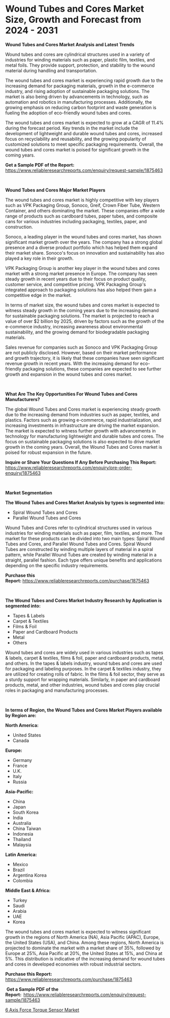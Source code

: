 <p><h1>Wound Tubes and Cores Market Size, Growth and Forecast from 2024 - 2031</h1></p><p><strong>Wound Tubes and Cores Market Analysis and Latest Trends</strong></p>
<p><p>Wound tubes and cores are cylindrical structures used in a variety of industries for winding materials such as paper, plastic film, textiles, and metal foils. They provide support, protection, and stability to the wound material during handling and transportation.</p><p>The wound tubes and cores market is experiencing rapid growth due to the increasing demand for packaging materials, growth in the e-commerce industry, and rising adoption of sustainable packaging solutions. The market is also being driven by advancements in technology, such as automation and robotics in manufacturing processes. Additionally, the growing emphasis on reducing carbon footprint and waste generation is fueling the adoption of eco-friendly wound tubes and cores.</p><p>The wound tubes and cores market is expected to grow at a CAGR of 11.4% during the forecast period. Key trends in the market include the development of lightweight and durable wound tubes and cores, increased focus on recyclability and reusability, and the growing popularity of customized solutions to meet specific packaging requirements. Overall, the wound tubes and cores market is poised for significant growth in the coming years.</p></p>
<p><strong>Get a Sample PDF of the Report:&nbsp;</strong> <a href="https://www.reliableresearchreports.com/enquiry/request-sample/1875463">https://www.reliableresearchreports.com/enquiry/request-sample/1875463</a></p>
<p>&nbsp;</p>
<p><strong>Wound Tubes and Cores Major Market Players</strong></p>
<p><p>The wound tubes and cores market is highly competitive with key players such as VPK Packaging Group, Sonoco, Greif, Crown Fiber Tube, Western Container, and others dominating the market. These companies offer a wide range of products such as cardboard tubes, paper tubes, and composite cans for various industries including packaging, textiles, paper, and construction.</p><p>Sonoco, a leading player in the wound tubes and cores market, has shown significant market growth over the years. The company has a strong global presence and a diverse product portfolio which has helped them expand their market share. Sonoco's focus on innovation and sustainability has also played a key role in their growth.</p><p>VPK Packaging Group is another key player in the wound tubes and cores market with a strong market presence in Europe. The company has seen steady growth in recent years due to their focus on product quality, customer service, and competitive pricing. VPK Packaging Group's integrated approach to packaging solutions has also helped them gain a competitive edge in the market.</p><p>In terms of market size, the wound tubes and cores market is expected to witness steady growth in the coming years due to the increasing demand for sustainable packaging solutions. The market is projected to reach a value of over $2 billion by 2025, driven by factors such as the growth of the e-commerce industry, increasing awareness about environmental sustainability, and the growing demand for biodegradable packaging materials.</p><p>Sales revenue for companies such as Sonoco and VPK Packaging Group are not publicly disclosed. However, based on their market performance and growth trajectory, it is likely that these companies have seen significant revenue growth in recent years. With the increasing demand for eco-friendly packaging solutions, these companies are expected to see further growth and expansion in the wound tubes and cores market.</p></p>
<p>&nbsp;</p>
<p><strong>What Are The Key Opportunities For Wound Tubes and Cores Manufacturers?</strong></p>
<p><p>The global Wound Tubes and Cores market is experiencing steady growth due to the increasing demand from industries such as paper, textiles, and plastics. Factors such as growing e-commerce, rapid industrialization, and increasing investments in infrastructure are driving the market expansion. The market is expected to witness further growth with advancements in technology for manufacturing lightweight and durable tubes and cores. The focus on sustainable packaging solutions is also expected to drive market growth in the coming years. Overall, the Wound Tubes and Cores market is poised for robust expansion in the future.</p></p>
<p><strong>Inquire or Share Your Questions If Any Before Purchasing This Report:</strong> <a href="https://www.reliableresearchreports.com/enquiry/pre-order-enquiry/1875463">https://www.reliableresearchreports.com/enquiry/pre-order-enquiry/1875463</a></p>
<p>&nbsp;</p>
<p><strong>Market Segmentation</strong></p>
<p><strong>The Wound Tubes and Cores Market Analysis by types is segmented into:</strong></p>
<p><ul><li>Spiral Wound Tubes and Cores</li><li>Parallel Wound Tubes and Cores</li></ul></p>
<p><p>Wound Tubes and Cores refer to cylindrical structures used in various industries for winding materials such as paper, film, textiles, and more. The market for these products can be divided into two main types: Spiral Wound Tubes and Cores, and Parallel Wound Tubes and Cores. Spiral Wound Tubes are constructed by winding multiple layers of material in a spiral pattern, while Parallel Wound Tubes are created by winding material in a straight, parallel fashion. Each type offers unique benefits and applications depending on the specific industry requirements.</p></p>
<p><strong>Purchase this Report:&nbsp;</strong><a href="https://www.reliableresearchreports.com/purchase/1875463">https://www.reliableresearchreports.com/purchase/1875463</a></p>
<p>&nbsp;</p>
<p><strong>The Wound Tubes and Cores Market Industry Research by Application is segmented into:</strong></p>
<p><ul><li>Tapes & Labels</li><li>Carpet & Textiles</li><li>Films & Foil</li><li>Paper and Cardboard Products</li><li>Metal</li><li>Others</li></ul></p>
<p><p>Wound tubes and cores are widely used in various industries such as tapes & labels, carpet & textiles, films & foil, paper and cardboard products, metal, and others. In the tapes & labels industry, wound tubes and cores are used for packaging and labeling purposes. In the carpet & textiles industry, they are utilized for creating rolls of fabric. In the films & foil sector, they serve as a sturdy support for wrapping materials. Similarly, in paper and cardboard products, metal, and other industries, wound tubes and cores play crucial roles in packaging and manufacturing processes.</p></p>
<p>&nbsp;</p>
<p><strong>In terms of Region, the Wound Tubes and Cores Market Players available by Region are:</strong></p>
<p>
    <p> <strong> North America: </strong>
        <ul>
            <li>United States</li>
            <li>Canada</li>
        </ul>
        </p> 
    <p> <strong> Europe: </strong>
        <ul>
            <li>Germany</li>
            <li>France</li>
            <li>U.K.</li>
            <li>Italy</li>
            <li>Russia</li>
        </ul>
        </p> 
    <p> <strong> Asia-Pacific: </strong>
        <ul>
            <li>China</li>
            <li>Japan</li>
            <li>South Korea</li>
            <li>India</li>
            <li>Australia</li>
            <li>China Taiwan</li>
            <li>Indonesia</li>
            <li>Thailand</li>
            <li>Malaysia</li>
        </ul>
        </p> 
    <p> <strong> Latin America: </strong>
        <ul>
            <li>Mexico</li>
            <li>Brazil</li>
            <li>Argentina Korea</li>
            <li>Colombia</li>
        </ul>
        </p> 
    <p> <strong> Middle East & Africa: </strong>
        <ul>
            <li>Turkey</li>
            <li>Saudi</li>
            <li>Arabia</li>
            <li>UAE</li>
            <li>Korea</li>
        </ul>
    </p>
    </p>
<p><p>The wound tubes and cores market is expected to witness significant growth in the regions of North America (NA), Asia Pacific (APAC), Europe, the United States (USA), and China. Among these regions, North America is projected to dominate the market with a market share of 35%, followed by Europe at 25%, Asia Pacific at 20%, the United States at 15%, and China at 5%. This distribution is indicative of the increasing demand for wound tubes and cores in developed economies with robust industrial sectors.</p></p>
<p><strong>Purchase this Report: </strong><a href="https://www.reliableresearchreports.com/purchase/1875463">https://www.reliableresearchreports.com/purchase/1875463</a></p>
<p>&nbsp;<strong>Get a Sample PDF of the Report:&nbsp;&nbsp;</strong><a href="https://www.reliableresearchreports.com/enquiry/request-sample/1875463">https://www.reliableresearchreports.com/enquiry/request-sample/1875463</a></p>
<p><strong></strong></p>
<p><p><a href="https://fearless-okapi-6c8.notion.site/Global-6-Axis-Force-Torque-Sensor-Market-Size-and-Market-Trends-Insights-and-Projections-from-2024--62d69aa4927b4f2697d5fe97be993c10">6 Axis Force Torque Sensor Market</a></p></p>